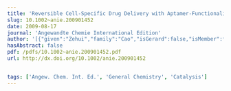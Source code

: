 ```yaml
---
title: 'Reversible Cell-Specific Drug Delivery with Aptamer-Functionalized Liposomes'
slug: 10.1002~anie.200901452
date: 2009-08-17
journal: 'Angewandte Chemie International Edition'
author: '[{"given":"Zehui","family":"Cao","isGerard":false,"isMember":false,"isFirst":false,"isCorresponding":false},{"given":"Rong","family":"Tong","isGerard":false,"isMember":false,"isFirst":false,"isCorresponding":false},{"given":"Abhijit","family":"Mishra","isGerard":false,"isMember":true,"isFirst":false,"isCorresponding":false},{"given":"Weichen","family":"Xu","isGerard":false,"isMember":false,"isFirst":false,"isCorresponding":false},{"given":"Gerard C. L.","family":"Wong","isGerard":true,"isMember":true,"isFirst":false,"isCorresponding":false},{"given":"Jianjun","family":"Cheng","isGerard":false,"isMember":false,"isFirst":false,"isCorresponding":false},{"given":"Yi","family":"Lu","isGerard":false,"isMember":false,"isFirst":false,"isCorresponding":false}]'
hasAbstract: false
pdf: /pdfs/10.1002~anie.200901452.pdf
url: http://dx.doi.org/10.1002/anie.200901452


tags: ['Angew. Chem. Int. Ed.', 'General Chemistry', 'Catalysis']
---
```

<!--truncate-->